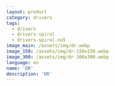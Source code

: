```yaml
---
layout: product
category: drivers
tags:
  - drivers
  - drivers-spiral
  - drivers-spiral-no5
image_main: /assets/img/dr.webp
image_150: /assets/img/dr-150x150.webp
image_300: /assets/img/dr-300x300.webp
language: en
name: 'DR'
description: 'DR'
---
```

